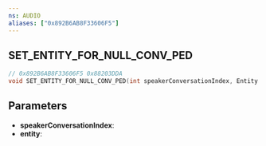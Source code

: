 ```yaml
---
ns: AUDIO
aliases: ["0x892B6AB8F33606F5"]
---
```

## SET_ENTITY_FOR_NULL_CONV_PED

```c
// 0x892B6AB8F33606F5 0x88203DDA
void SET_ENTITY_FOR_NULL_CONV_PED(int speakerConversationIndex, Entity entity);
```


## Parameters
* **speakerConversationIndex**:
* **entity**:

